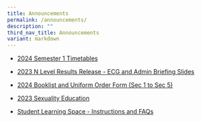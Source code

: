 ```yaml
---
title: Announcements
permalink: /announcements/
description: ""
third_nav_title: Announcements
variant: markdown
---
```

*  [2024 Semester 1 Timetables](/announcements/sem1timetables2024/)

*   [2023 N Level Results Release - ECG and Admin Briefing Slides](/files/Briefing_slides_for_2023_N_level_Results_Release__ECG_Applications_.pdf)

*   [2024 Booklist and Uniform Order Form (Sec 1 to Sec 5)](/announcements/2023-booklist-and-uniform-order-form-sec-1-to-sec-5)

*   [2023 Sexuality Education](/our-programmes/student-development-programmes/sexuality-education-1/)            
*   [Student Learning Space - Instructions and FAQs](/files/Student%20SLS%20account%20activation%20(Instructions%20and%20FAQs).pdf)